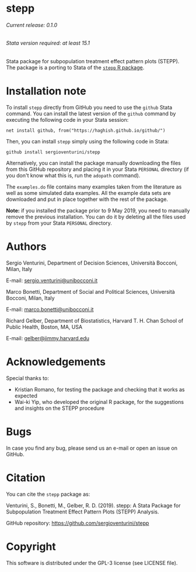 # stepp
###### Current release: 0.1.0
###### Stata version required: at least 15.1
Stata package for subpopulation treatment effect pattern plots (STEPP). The package is a porting to Stata of the [`stepp` R package](https://cran.r-project.org/web/packages/stepp/index.html).

# Installation note    

To install `stepp` directly from GitHub you need to use the `github` Stata command. You can install the latest version of the `github` command by executing the following code in your Stata session:

    net install github, from("https://haghish.github.io/github/")

Then, you can install `stepp` simply using the following code in Stata:

    github install sergioventurini/stepp

Alternatively, you can install the package manually downloading the files from this GitHub repository and placing it in your Stata `PERSONAL` directory (if you don't know what this is, run the `adopath` command).

The `examples.do` file contains many examples taken from the literature as well as some simulated data examples. All the example data sets are downloaded and put in place together with the rest of the package.

**Note:** if you installed the package prior to 9 May 2019, you need to manually remove the previous installation. You can do it by deleting all the files used by `stepp` from your Stata `PERSONAL` directory.

# Authors
Sergio Venturini, Department of Decision Sciences, Università Bocconi, Milan, Italy

E-mail: sergio.venturini@unibocconi.it

Marco Bonetti, Department of Social and Political Sciences, Università Bocconi, Milan, Italy

E-mail: marco.bonetti@unibocconi.it

Richard Gelber, Department of Biostatistics, Harvard T. H. Chan School of Public Health, Boston, MA, USA

E-mail: gelber@jimmy.harvard.edu

# Acknowledgements
Special thanks to:
- Kristian Romano, for testing the package and checking that it works as expected
- Wai-ki Yip, who developed the original R package, for the suggestions and insights on the STEPP procedure

# Bugs
In case you find any bug, please send us an e-mail or open an issue on GitHub.

# Citation
You can cite the `stepp` package as:

Venturini, S., Bonetti, M., Gelber, R. D. (2019). stepp: A Stata Package for Subpopulation Treatment Effect Pattern Plots (STEPP) Analysis.

GitHub repository: https://github.com/sergioventurini/stepp

# Copyright
This software is distributed under the GPL-3 license (see LICENSE file).

